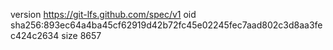version https://git-lfs.github.com/spec/v1
oid sha256:893ec64a4ba45cf62919d42b72fc45e02245fec7aad802c3d8aa3fec424c2634
size 8657

